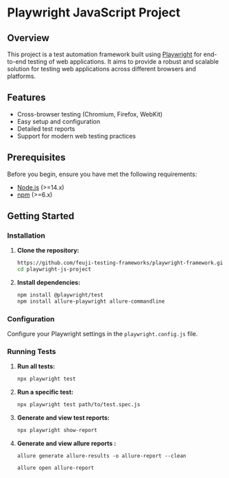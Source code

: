 # Playwright JavaScript Project

## Overview
This project is a test automation framework built using [Playwright](https://playwright.dev/) for end-to-end testing of web applications. It aims to provide a robust and scalable solution for testing web applications across different browsers and platforms.

## Features
- Cross-browser testing (Chromium, Firefox, WebKit)
- Easy setup and configuration
- Detailed test reports
- Support for modern web testing practices

## Prerequisites
Before you begin, ensure you have met the following requirements:
- [Node.js](https://nodejs.org/) (>=14.x)
- [npm](https://www.npmjs.com/) (>=6.x)

## Getting Started

### Installation
1. **Clone the repository:**
    ```bash
   https://github.com/feuji-testing-frameworks/playwright-framework.git
    cd playwright-js-project
    ```

2. **Install dependencies:**
    ```bash
    npm install @playwright/test
    npm install allure-playwright allure-commandline
    ```

### Configuration
Configure your Playwright settings in the `playwright.config.js` file.

### Running Tests
1. **Run all tests:**
    ```bash
    npx playwright test
    ```

2. **Run a specific test:**
    ```bash
    npx playwright test path/to/test.spec.js
    ```

3. **Generate and view test reports:**
    ```bash
    npx playwright show-report
    ```
4. **Generate and view allure reports :**
    ```
    allure generate allure-results -o allure-report --clean

    allure open allure-report
    ```
